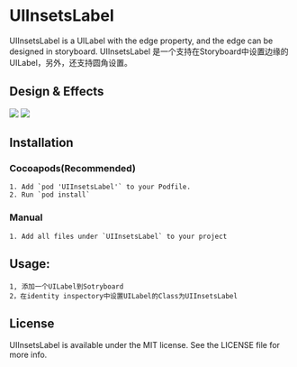 # UIInsetsLabel
UIInsetsLabel is a UILabel with the edge property, and the edge can be designed in storyboard.
UIInsetsLabel 是一个支持在Storyboard中设置边缘的UILabel，另外，还支持圆角设置。

## Design & Effects
<img src="https://raw.github.com/relayon/UIInsetsLabel/master/Assets/design.png"/>
<img src="https://raw.github.com/relayon/UIInsetsLabel/master/Assets/effect.png"/>

## Installation

### Cocoapods(Recommended)
```
1. Add `pod 'UIInsetsLabel'` to your Podfile.
2. Run `pod install`
```

### Manual
```
1. Add all files under `UIInsetsLabel` to your project
```

## Usage:
```
1, 添加一个UILabel到Sotryboard
2，在identity inspectory中设置UILabel的Class为UIInsetsLabel
```

## License
UIInsetsLabel is available under the MIT license. See the LICENSE file for more info.